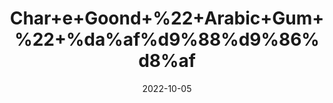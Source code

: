 ---
title: 'Char+e+Goond+%22+Arabic+Gum+%22+%da%af%d9%88%d9%86%d8%af'
date: '2022-10-05' 
metatag: '' 
inventory: '0' 
draft: false 
# meta description 
shortDescripton: 'Gond+is+known+to+boost+stamina+and+health%2c+helping+one+keep+away+from+falling+sick+due+to+cold+and+cough.'
description: 'Herb'
longdescription: ''
featured: True
# product Price
price: '50.0'
# Product Short Description
shortDescription: 'Gond+is+known+to+boost+stamina+and+health%2c+helping+one+keep+away+from+falling+sick+due+to+cold+and+cough.'
productID: '42123EDA-F623-ED11-9968-005056B3A416'
type: 'products'
category: 'Herb' 
thumnailproduct: 'https://eraconnect.blob.core.windows.net/product-images/aminsaddiquidawakhana/42123EDA-F623-ED11-9968-005056B3A416.webp' 
images:
  - image: 'https://eraconnect.blob.core.windows.net/product-images/aminsaddiquidawakhana/42123EDA-F623-ED11-9968-005056B3A416.webp'  
Variants:
---